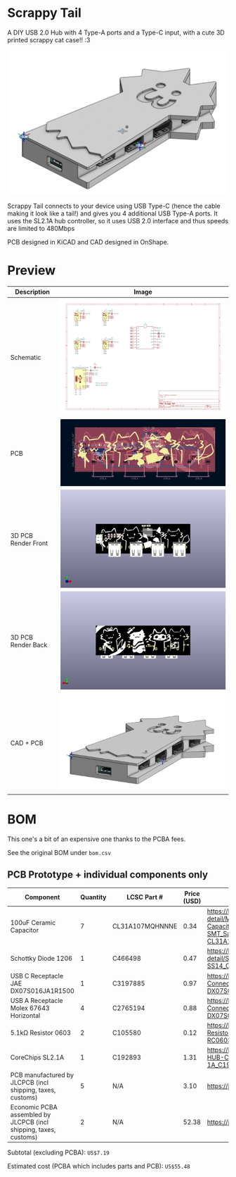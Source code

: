# Scrappy Tail

A DIY USB 2.0 Hub with 4 Type-A ports and a Type-C input, with a cute 3D printed scrappy cat case!! :3

![](./images/cad.png)

Scrappy Tail connects to your device using USB Type-C (hence the cable making it look like a tail!) and gives you 4 additional USB Type-A ports. It uses the SL2.1A hub controller, so it uses USB 2.0 interface and thus speeds are limited to 480Mbps

PCB designed in KiCAD and CAD designed in OnShape. 

# Preview

| Description         | Image                            |
|---------------------|----------------------------------|
| Schematic           | ![](./images/schematic.png)      |
| PCB                 | ![](./images/pcb.png)            |
| 3D PCB Render Front | ![](./images/3d_pcb_front.png)   |
| 3D PCB Render Back  | ![](./images/3d_pcb_back.png)    |
| CAD + PCB           | ![](./images/cad_progress_4.png) |

# BOM

This one's a bit of an expensive one thanks to the PCBA fees.

See the original BOM under `bom.csv`

## PCB Prototype + individual components only

| Component                                                         | Quantity | LCSC Part #     | Price (USD) | LCSC Link                                                                                                                        |
|-------------------------------------------------------------------|----------|-----------------|-------------|----------------------------------------------------------------------------------------------------------------------------------|
| 100uF Ceramic Capacitor                                           | 7        | CL31A107MQHNNNE | 0.34        | https://lcsc.com/product-detail/Multilayer-Ceramic-Capacitors-MLCC-SMD-SMT_Samsung-Electro-Mechanics-CL31A107MQHNNNE_C15008.html |
| Schottky Diode 1206                                               | 1        | C466498         | 0.47        | https://lcsc.com/product-detail/Schottky-Diodes_High-Diode-SS14_C466498.html                                                     |
| USB C Receptacle JAE DX07S016JA1R1500                             | 1        | C3197885        | 0.97        | https://lcsc.com/product-detail/USB-Connectors_JAE-DX07S016JA1R1500_C3197885.html                                                |
| USB A Receptacle Molex 67643 Horizontal                           | 4        | C2765194        | 0.88        | https://lcsc.com/product-detail/USB-Connectors_JAE-DX07S016JA1R1500_C3197885.html                                                |
| 5.1kΩ Resistor 0603                                               | 2        | C105580         | 0.12        | https://lcsc.com/product-detail/Chip-Resistor-Surface-Mount_YAGEO-RC0603FR-075K1L_C105580.html                                   |
| CoreChips SL2.1A                                                  | 1        | C192893         | 1.31        | https://lcsc.com/product-detail/USB-HUB-Controllers_CoreChips-SL2-1A_C192893.html                                                |
| PCB manufactured by JLCPCB (incl shipping, taxes, customs)        | 5        | N/A             | 3.10        | https://jlcpcb.com                                                                                                               |
| Economic PCBA assembled by JLCPCB (incl shipping, taxes, customs) | 2        | N/A             | 52.38       | https://jlcpcb.com                                                                                                               |

Subtotal (excluding PCBA): `US$7.19`

Estimated cost (PCBA which includes parts and PCB): `US$55.48`